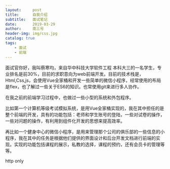 ```yaml
---
layout:     post
title:      自我介绍
subtitle:   面试笔记
date:       2019-03-29
author:     南三号
header-img: img/css.jpg
catalog: true
tags:
    - 面试
    - 前端
---
```


面试官你好，我叫蔡寒均，来自华中科技大学软件工程 本科大三的一名学生，专业排名是前30%，目前的求职意向为web前端开发。目前的技术栈是，Html,Css,js，会使用Vue全家桶和开发一些简单的微信小程序，经常使用的布局是flex，也了解过一些关于ES6的知识。也常使用git来进行多人协作。

在我之前的前端学习过程中，也做过一些小型的系统和外包程序。

比如第一个计算机等级考试模拟系统，是用Vue全家桶实现的，我在其中担任的是整个前端的开发，具有的功能包括：老师和学生账号的登陆，一些对试卷的操作，一些对问题的操作，有利用到组件化开发的思想来提高效率。

再比如一个健身中心的微信小程序，是用来管理那个公司的俱乐部的一些信息的小程序，我在其中的任务是根据他们提供的界面设计和后台开发文档进行前端的实现。实现的功能包括课程的展示，私教的选择，课程的预约，还有会员卡的管理等等。

http only

